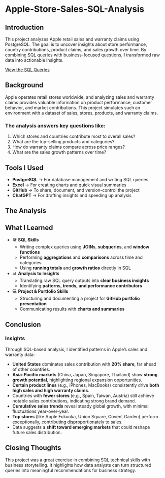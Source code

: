 # Apple-Store-Sales-SQL-Analysis
## Introduction
This project analyzes Apple retail sales and warranty claims using PostgreSQL. The goal is to uncover insights about store performance, country contributions, product claims, and sales growth over time. By combining SQL queries with business-focused questions, I transformed raw data into actionable insights.

[View the SQL Queries](apple_store.sql)
## Background
Apple operates retail stores worldwide, and analyzing sales and warranty claims provides valuable information on product performance, customer behavior, and market contributions. This project simulates such an environment with a dataset of sales, stores, products, and warranty claims.

### The analysis answers key questions like:

1. Which stores and countries contribute most to overall sales?
2. What are the top-selling products and categories?
3. How do warranty claims compare across price ranges?
4. What are the sales growth patterns over time?
## Tools I Used
- **PostgreSQL** → For database management and writing SQL queries 
- **Excel** → For creating charts and quick visual summaries  
- **GitHub** → To share, document, and version-control the project  
- **ChatGPT** → For drafting insights and speeding up analysis 
## The Analysis
## What I Learned
- 🛠️ **SQL Skills**  
  - Writing complex queries using **JOINs**, **subqueries**, and **window functions**  
  - Performing **aggregations** and **comparisons** across time and categories  
  - Using **running totals** and **growth ratios** directly in SQL  
- 📊 **Analysis to Insights**  
  - Translating raw SQL query outputs into **clear business insights**  
  - Identifying **patterns, trends, and performance contributors**  
- 💻 **Project & Portfolio Skills**  
  - Structuring and documenting a project for **GitHub portfolio presentation**  
  - Communicating results with **charts and summaries**  

## Conclusion
### Insights
Through SQL-based analysis, I identified patterns in Apple’s sales and warranty data:

- **United States** dominates sales contribution with **20% share**, far ahead of other countries.  
- **Asia-Pacific markets** (China, Japan, Singapore, Thailand) show **strong growth potential**, highlighting regional expansion opportunities.  
- **Certain product lines** (e.g., iPhones, MacBooks) consistently drive **both high sales and high warranty claims**.   
- Countries with **fewer stores** (e.g., Spain, Taiwan, Austria) still achieve notable sales contributions, indicating strong brand demand.  
- **Cumulative sales trends** reveal steady global growth, with minimal fluctuations year-over-year.    
- **Top stores** (like Apple Fukuoka, Union Square, Covent Garden) perform exceptionally, contributing disproportionately to sales.  
- Data suggests a **shift toward emerging markets** that could reshape future sales distribution.  
## Closing Thoughts
This project was a great exercise in combining SQL technical skills with business storytelling. It highlights how data analysts can turn structured queries into meaningful recommendations for business strategy.
